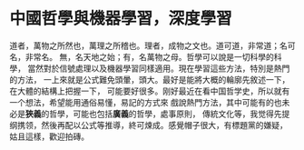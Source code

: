 
# 中國哲學與機器學習，深度學習

道者，萬物之所然也，萬理之所稽也。理者，成物之文也。道可道，非常道；名可名，非常名。
無，名天地之始；有，名萬物之母。哲學可以說是一切科學的科學，
當然對於信號處理以及機器學習同樣適用。現在學習這些方法，特別是熱門的方法，
一上來就是公式難免頭暈，頭大。最好是能將大概的輪廓先敘述一下，在大體的結構上把握一下，
可能要好很多。刚好最近在看中国哲学史，所以就有一个想法，希望能用通俗易懂，易記的方式來
戲說熱門方法，其中可能有的也未必是**狹義**的哲學，可能也包括**廣義**的哲學，處事原則，
傳統文化等，我觉得先提纲携领，然後再配以公式等推導，終可煉成。感覺帽子很大，有標題黨的嫌疑，
姑且這樣，歡迎拍磚。
























